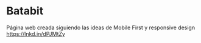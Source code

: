 # Batabit
Página web creada siguiendo las ideas de Mobile First y responsive design 
https://lnkd.in/dPJMtZy
